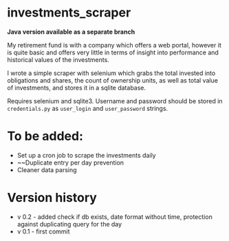 # investments_scraper

**Java version available as a separate branch**

My retirement fund is with a company which offers a web portal, however it is quite basic and offers very little in terms of insight into performance and historical values of the investments.

I wrote a simple scraper with selenium which grabs the total invested into obligations and shares, the count of ownership units, as well as total value of investments, and stores it in a sqlite database. 

Requires selenium and sqlite3. Username and password should be stored in `credentials.py` as `user_login` and `user_password` strings.

# To be added:

* Set up a cron job to scrape the investments daily
* ~~Duplicate entry per day prevention
* Cleaner data parsing


# Version history

* v 0.2 - added check if db exists, date format without time, protection against duplicating query for the day
* v 0.1 - first commit

